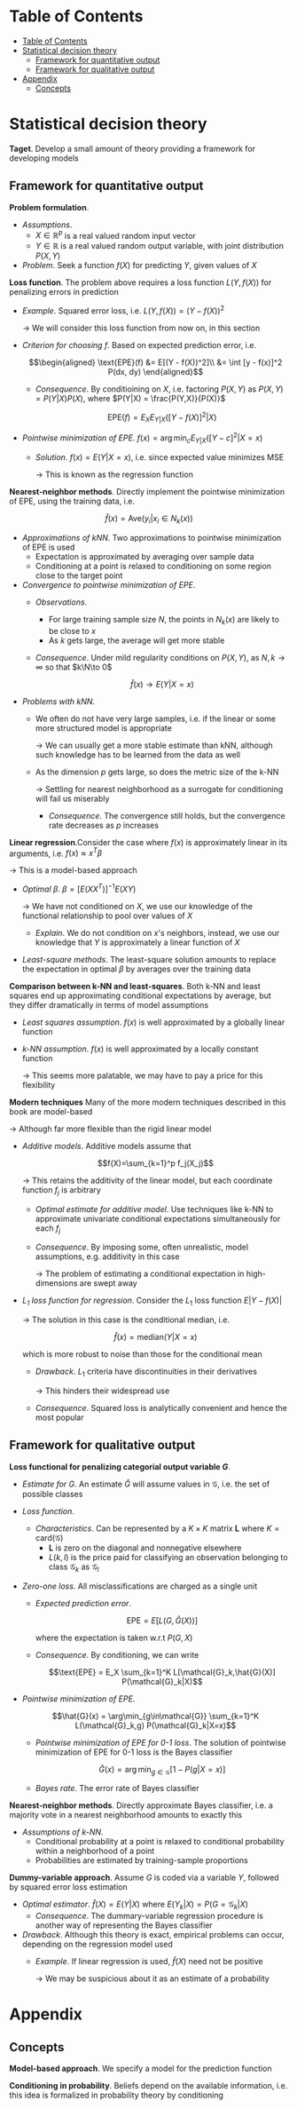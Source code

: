 <!-- TOC titleSize:1 tabSpaces:2 depthFrom:1 depthTo:6 withLinks:1 updateOnSave:1 orderedList:0 skip:0 title:1 charForUnorderedList:* -->
# Table of Contents
- [Table of Contents](#table-of-contents)
- [Statistical decision theory](#statistical-decision-theory)
  - [Framework for quantitative output](#framework-for-quantitative-output)
  - [Framework for qualitative output](#framework-for-qualitative-output)
- [Appendix](#appendix)
  - [Concepts](#concepts)
<!-- /TOC -->

# Statistical decision theory
**Taget**. Develop a small amount of theory providing a framework for developing models

## Framework for quantitative output
**Problem formulation**.
* *Assumptions*.
    * $X\in\mathbb{R}^p$ is a real valued random input vector
    * $Y\in\mathbb{R}$ is a real valued random output variable, with joint distribution $P(X,Y)$
* *Problem*. Seek a function $f(X)$ for predicting $Y$, given values of $X$

**Loss function**. The problem above requires a loss function $L(Y,f(X))$ for penalizing errors in prediction
* *Example*. Squared error loss, i.e. $L(Y,f(X)) = (Y - f(X))^2$

    $\to$ We will consider this loss function from now on, in this section
* *Criterion for choosing $f$*. Based on expected prediction error, i.e.

    $$\begin{aligned}
    \text{EPE}(f) &= E[(Y - f(X))^2]\\
    &= \int [y - f(x)]^2 P(dx, dy)
    \end{aligned}$$

    * *Consequence*. By conditioining on $X$, i.e. factoring $P(X,Y)$ as $P(X,Y) = P(Y|X) P(X)$, where $P(Y|X) = \frac{P(Y,X)}{P(X)}$

        $$\text{EPE}(f) = E_X E_{Y|X} ([Y - f(X)]^2 | X)$$

* *Pointwise minimization of EPE*. $f(x) = \arg\min_c E_{Y|X} ([Y - c]^2|X=x)$
    * *Solution*. $f(x) = E(Y|X=x)$, i.e. since expected value minimizes MSE

        $\to$ This is known as the regression function

**Nearest-neighbor methods**. Directly implement the pointwise minimization of EPE, using the training data, i.e.

$$\hat{f}(x) = \text{Ave}(y_i|x_i \in N_k(x))$$
* *Approximations of kNN*. Two approximations to pointwise minimization of EPE is used
    * Expectation is approximated by averaging over sample data
    * Conditioning at a point is relaxed to conditioning on some region close to the target point
* *Convergence to pointwise minimization of EPE*.
    * *Observations*.
        * For large training sample size $N$, the points in $N_k(x)$ are likely to be close to $x$
        * As $k$ gets large, the average will get more stable
    * *Consequence*. Under mild regularity conditions on $P(X,Y)$, as $N,k\to\infty$ so that $k\N\to 0$

        $$\hat{f}(x)\to E(Y|X=x)$$
* *Problems with kNN*. 
    * We often do not have very large samples, i.e. if the linear or some more structured model is appropriate

        $\to$ We can usually get a more stable estimate than kNN, although such knowledge has to be learned from the data as well
    * As the dimension $p$ gets large, so does the metric size of the k-NN

        $\to$ Settling for nearest neighborhood as a surrogate for conditioning will fail us miserably
        * *Consequence*. The convergence still holds, but the convergence rate decreases as $p$ increases

**Linear regression**.Consider the case where $f(x)$ is approximately linear in its arguments, i.e. $f(x)\approx x^T\beta$

$\to$ This is a model-based approach
* *Optimal $\beta$*. $\beta = [E(X X^T)]^{-1} E(XY)$

    $\to$ We have not conditioned on $X$, we use our knowledge of the functional relationship to pool over values of $X$
    * *Explain*. We do not condition on $x$'s neighbors, instead, we use our knowledge that $Y$ is approximately a linear function of $X$
* *Least-square methods*. The least-square solution amounts to replace the expectation in optimal $\beta$ by averages over the training data

**Comparison between k-NN and least-squares**. Both k-NN and least squares end up approximating conditional expectations by average, but they differ dramatically in terms of model assumptions
* *Least squares assumption*. $f(x)$ is well approximated by a globally linear function
* *k-NN assumption*. $f(x)$ is well approximated by a locally constant function

    $\to$ This seems more palatable, we may have to pay a price for this flexibility

**Modern techniques** Many of the more modern techniques described in this book are model-based

$\to$ Although far more flexible than the rigid linear model
* *Additive models*. Additive models assume that

    $$f(X)=\sum_{k=1}^p f_j(X_j)$$

    $\to$ This retains the additivity of the linear model, but each coordinate function $f_j$ is arbitrary
    * *Optimal estimate for additive model*. Use techniques like k-NN to approximate univariate conditional expectations simultaneously for each $f_j$
    * *Consequence*. By imposing some, often unrealistic, model assumptions, e.g. additivity in this case 
        
        $\to$ The problem of estimating a conditional expectation in high-dimensions are swept away
* *$L_1$ loss function for regression*. Consider the $L_1$ loss function $E|Y-f(X)|$

    $\to$ The solution in this case is the conditional median, i.e.

    $$\hat{f}(x) = \text{median}(Y|X=x)$$

    which is more robust to noise than those for the conditional mean
    * *Drawback*. $L_1$ criteria have discontinuities in their derivatives

        $\to$ This hinders their widespread use
    * *Consequence*. Squared loss is analytically convenient and hence the most popular

## Framework for qualitative output
**Loss functional for penalizing categorial output variable $G$**.
* *Estimate for $G$*. An estimate $\hat{G}$ will assume values in $\mathcal{G}$, i.e. the set of possible classes
* *Loss function*. 
    * *Characteristics*. Can be represented by a $K\times K$ matrix $\mathbf{L}$ where $K=\text{card}(\mathcal{G})$
        * $\mathbf{L}$ is zero on the diagonal and nonnegative elsewhere
        * $L(k,l)$ is the price paid for classifying an observation belonging to class $\mathcal{G}_k$ as $\mathcal{G}_l$
* *Zero-one loss*. All misclassifications are charged as a single unit
    * *Expected prediction error*.

        $$\text{EPE} = E[L(G,\hat{G}(X))]$$

        where the expectation is taken w.r.t $P(G,X)$
    * *Consequence*. By conditioning, we can write

        $$\text{EPE} = E_X \sum_{k=1}^K L[\mathcal{G}_k,\hat{G}(X)] P(\mathcal{G}_k|X)$$
* *Pointwise minimization of EPE*.

    $$\hat{G}(x) = \arg\min_{g\in\mathcal{G}} \sum_{k=1}^K L(\mathcal{G}_k,g) P(\mathcal{G}_k|X=x)$$

    * *Pointwise minimization of EPE for 0-1 loss*. The solution of pointwise minimization of EPE for 0-1 loss is the Bayes classifier

        $$\hat{G}(x) = \arg\min_{g\in\mathcal{G}} [1 - P(g|X=x)]$$

    * *Bayes rate*. The error rate of Bayes classifier

**Nearest-neighbor methods**. Directly approximate Bayes classifier, i.e. a majority vote in a nearest neighborhood amounts to exactly this
* *Assumptions of k-NN*. 
    * Conditional probability at a point is relaxed to conditional probability within a neighborhood of a point
    * Probabilities are estimated by training-sample proportions

**Dummy-variable approach**. Assume $G$ is coded via a variable $Y$, followed by squared error loss estimation
* *Optimal estimator*. $\hat{f}(X) = E(Y|X)$ where $E(Y_k|X) = P(G=\mathcal{G}_k|X)$
    * *Consequence*. The dummary-variable regression procedure is another way of representing the Bayes classifier
* *Drawback*. Although this theory is exact, empirical problems can occur, depending on the regression model used
    * *Example*. If linear regression is used, $\hat{f}(X)$ need not be positive

        $\to$ We may be suspicious about it as an estimate of a probability

# Appendix
## Concepts
**Model-based approach**. We specify a model for the prediction function

**Conditioning in probability**. Beliefs depend on the available information, i.e. this idea is formalized in probability theory by conditioning